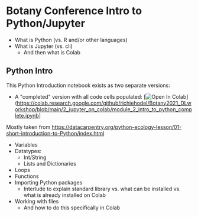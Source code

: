 # Botany Conference Intro to Python/Jupyter

* What is Python (vs. R and/or other languages)
* What is Jupyter (vs. cli)
    * And then what is Colab

## Python Intro

This Python Introduction notebook exists as two separate versions:

* A "completed" version with all code cells populated: 
[![Open In Colab](https://colab.research.google.com/assets/colab-badge.svg)](https://colab.research.google.com/github/richiehodel/Botany2021_DLworkshop/blob/main/2_jupyter_on_colab/module_2_intro_to_python_complete.ipynb]

Mostly taken from https://datacarpentry.org/python-ecology-lesson/01-short-introduction-to-Python/index.html

* Variables
* Datatypes:
    * Int/String
    * Lists and Dictionaries
* Loops
* Functions
* Importing Python packages
    * Interlude to explain standard library vs. what can be installed vs. what is already installed on Colab
* Working with files
    * And how to do this specifically in Colab